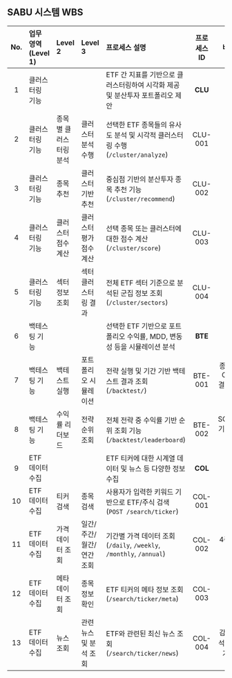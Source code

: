 ## SABU 시스템 WBS

| No. | 업무 영역(Level 1)   | Level 2               | Level 3               | 프로세스 설명                                               | 프로세스 ID | 비고         |
|:---:|:---------------------|:----------------------|:----------------------|:------------------------------------------------------------|:-----------:|:------------:|
| 1   | 클러스터링 기능      |                       |                        | ETF 간 지표를 기반으로 클러스터링하여 시각화 제공 및 분산투자 포트폴리오 제안 | **CLU**     |              |
| 2   | 클러스터링 기능      | 종목별 클러스터링 분석 | 클러스터 분석 수행     | 선택한 ETF 종목들의 유사도 분석 및 시각적 클러스터링 수행 (`/cluster/analyze`) | CLU-001    |              |
| 3   | 클러스터링 기능      | 종목 추천             | 클러스터 기반 추천     | 중심점 기반의 분산투자 종목 추천 기능 (`/cluster/recommend`)            | CLU-002    |              |
| 4   | 클러스터링 기능      | 클러스터 점수 계산    | 클러스터 평가 점수 계산 | 선택 종목 또는 클러스터에 대한 점수 계산 (`/cluster/score`)             | CLU-003    |              |
| 5   | 클러스터링 기능      | 섹터 정보 조회        | 섹터 클러스터링 결과    | 전체 ETF 섹터 기준으로 분석된 군집 정보 조회 (`/cluster/sectors`)       | CLU-004    |              |
| 6   | 백테스팅 기능        |                       |                        | 선택한 ETF 기반으로 포트폴리오 수익률, MDD, 변동성 등을 시뮬레이션 분석 | **BTE**     |              |
| 7   | 백테스팅 기능        | 백테스트 실행         | 포트폴리오 시뮬레이션  | 전략 실행 및 기간 기반 백테스트 결과 조회 (`/backtest/`)                | BTE-001    | 종목은 CLU 결과 기반 |
| 8   | 백테스팅 기능        | 수익률 리더보드        | 전략 순위 조회         | 전체 전략 중 수익률 기반 순위 조회 기능 (`/backtest/leaderboard`)       | BTE-002    | SQLite 기반 저장 |
| 9   | ETF 데이터 수집      |                       |                        | ETF 티커에 대한 시계열 데이터 및 뉴스 등 다양한 정보 수집                | **COL**     |              |
| 10  | ETF 데이터 수집      | 티커 검색             | 종목 검색              | 사용자가 입력한 키워드 기반으로 ETF/주식 검색 (`POST /search/ticker`)   | COL-001    |              |
| 11  | ETF 데이터 수집      | 가격 데이터 조회      | 일간/주간/월간/연간 조회 | 기간별 가격 데이터 조회 (`/daily`, `/weekly`, `/monthly`, `/annual`)    | COL-002    | 4종 묶음     |
| 12  | ETF 데이터 수집      | 메타 데이터 조회      | 종목 정보 확인         | ETF 티커의 메타 정보 조회 (`/search/ticker/meta`)                        | COL-003    |              |
| 13  | ETF 데이터 수집      | 뉴스 조회             | 관련 뉴스 및 분석 조회  | ETF와 관련된 최신 뉴스 조회 (`/search/ticker/news`)                      | COL-004    | 감정분석 포함 가능 |

